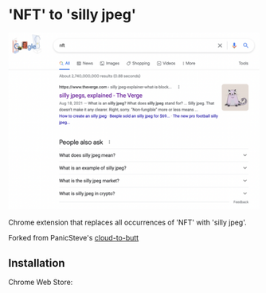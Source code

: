 'NFT' to 'silly jpeg'
=============

![](screen.png)

Chrome extension that replaces all occurrences of 'NFT' with 'silly jpeg'.

Forked from PanicSteve's [cloud-to-butt](https://github.com/panicsteve/cloud-to-butt/)


Installation
------------

Chrome Web Store: 